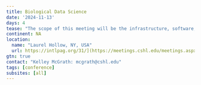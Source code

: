 ```yaml
---
title: Biological Data Science
date: '2024-11-13'
days: 4
tease: "The scope of this meeting will be the infrastructure, software, and algorithms needed to analyze large data sets in biological research."
continent: NA
location:
  name: "Laurel Hollow, NY, USA"
  url: https://intlpag.org/31/](https://meetings.cshl.edu/meetings.aspx?meet=GENOME&year=24
gtn: true
contact: "Kelley McGrath: mcgrath@cshl.edu"
tags: [conference]
subsites: [all]
---
```


